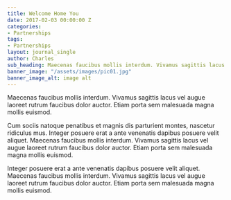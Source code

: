 ```yaml
---
title: Welcome Home You
date: 2017-02-03 00:00:00 Z
categories:
- Partnerships
tags:
- Partnerships
layout: journal_single
author: Charles
sub_heading: Maecenas faucibus mollis interdum. Vivamus sagittis lacus
banner_image: "/assets/images/pic01.jpg"
banner_image_alt: image alt
---
```


Maecenas faucibus mollis interdum. Vivamus sagittis lacus vel augue laoreet rutrum faucibus dolor auctor. Etiam porta sem malesuada magna mollis euismod.

Cum sociis natoque penatibus et magnis dis parturient montes, nascetur ridiculus mus. Integer posuere erat a ante venenatis dapibus posuere velit aliquet. Maecenas faucibus mollis interdum. Vivamus sagittis lacus vel augue laoreet rutrum faucibus dolor auctor. Etiam porta sem malesuada magna mollis euismod.

Integer posuere erat a ante venenatis dapibus posuere velit aliquet. Maecenas faucibus mollis interdum. Vivamus sagittis lacus vel augue laoreet rutrum faucibus dolor auctor. Etiam porta sem malesuada magna mollis euismod.
